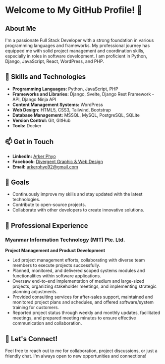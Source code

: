 # Welcome to My GitHub Profile! 👋

## About Me
I'm a passionate Full Stack Developer with a strong foundation in various programming languages and frameworks. My professional journey has equipped me with solid project management and coordination skills, especially in roles in software development. I am proficient in Python, Django, JavaScript, React, WordPress, and PHP.

## 🚀 Skills and Technologies
- **Programming Languages:** Python, JavaScript, PHP
- **Frameworks and Libraries:** Django, Svelte, Django Rest Framework - API, Django Ninja API
- **Content Management Systems:** WordPress
- **Web Design:** HTML5, CSS3, Tailwind, Bootstrap
- **Database Management:** MSSQL, MySQL, PostgreSQL, SQLite
- **Version Control:** Git, GitHub
- **Tools:** Docker

## 📫 Get in Touch
- **LinkedIn:** [Arker Phyo](https://www.linkedin.com/in/arker-phyo-351360211/)
- **Facebook:** [Divergent Graphic & Web Design](https://www.facebook.com/DivergentGraphicWebDesign)
- **Email:** arkerphyo92@gmail.com

## 🎯 Goals
- Continuously improve my skills and stay updated with the latest technologies.
- Contribute to open-source projects.
- Collaborate with other developers to create innovative solutions.

## 💼 Professional Experience

### Myanmar Information Technology (MIT) Pte. Ltd.
**Project Management and Product Development**
- Led project management efforts, collaborating with diverse team members to execute projects successfully.
- Planned, monitored, and delivered scoped systems modules and functionalities within software applications.
- Oversaw end-to-end implementation of medium and large-sized projects, organizing stakeholder meetings, and implementing strategic planning adjustments.
- Provided consulting services for after-sales support, maintained and monitored project plans and schedules, and offered software/system training for customers.
- Reported project status through weekly and monthly updates, facilitated meetings, and prepared meeting minutes to ensure effective communication and collaboration.

## 💬 Let's Connect!
Feel free to reach out to me for collaboration, project discussions, or just a friendly chat. I'm always open to new opportunities and connections!

<!--
**arkerphyo92/arkerphyo92** is a ✨ _special_ ✨ repository because its `README.md` (this file) appears on your GitHub profile.

Here are some ideas to get you started:

- 🔭 I’m currently working on ...
- 🌱 I’m currently learning ...
- 👯 I’m looking to collaborate on ...
- 🤔 I’m looking for help with ...
- 💬 Ask me about ...
- 📫 How to reach me: ...
- 😄 Pronouns: ...
- ⚡ Fun fact: ...
-->
